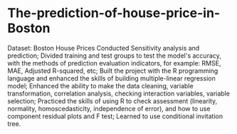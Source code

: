 # The-prediction-of-house-price-in-Boston
Dataset: Boston House Prices 
Conducted Sensitivity analysis and prediction; Divided training and test groups to test the model's accuracy, with the methods 
of prediction evaluation indicators, for example: RMSE, MAE, Adjusted R-squared, etc;
Built the project with the R programming language and enhanced the skills of building multiple-linear regression model;
Enhanced the ability to make the data cleaning, variable transformation, correlation analysis, checking interaction variables, 
variable selection;
Practiced the skills of using R to check assessment (linearity, normality, homoscedasticity, independence of error), and how 
to use component residual plots and F test; Learned to use conditional invitation tree.
